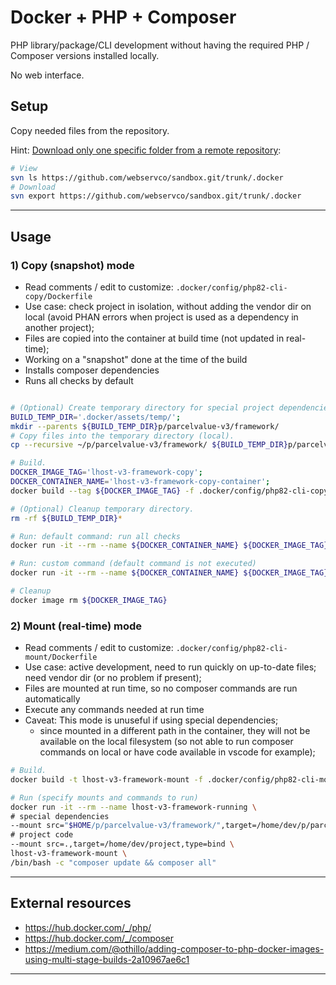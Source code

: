 # Docker + PHP + Composer

PHP library/package/CLI development without having the required PHP / Composer versions installed locally.

No web interface.

## Setup

Copy needed files from the repository.

Hint: [Download only one specific folder from a remote repository](https://stackoverflow.com/a/18324458):

```sh
# View
svn ls https://github.com/webservco/sandbox.git/trunk/.docker
# Download
svn export https://github.com/webservco/sandbox.git/trunk/.docker
```

---

## Usage

### 1) Copy (snapshot) mode

- Read comments / edit to customize: `.docker/config/php82-cli-copy/Dockerfile`
- Use case: check project in isolation, without adding the vendor dir on local (avoid PHAN errors when project is used as a dependency in another project);
- Files are copied into the container at build time (not updated in real-time);
- Working on a "snapshot" done at the time of the build
- Installs composer dependencies
- Runs all checks by default

```sh

# (Optional) Create temporary directory for special project dependencies (local).
BUILD_TEMP_DIR='.docker/assets/temp/';
mkdir --parents ${BUILD_TEMP_DIR}p/parcelvalue-v3/framework/
# Copy files into the temporary directory (local).
cp --recursive ~/p/parcelvalue-v3/framework/ ${BUILD_TEMP_DIR}p/parcelvalue-v3/

# Build.
DOCKER_IMAGE_TAG='lhost-v3-framework-copy';
DOCKER_CONTAINER_NAME='lhost-v3-framework-copy-container';
docker build --tag ${DOCKER_IMAGE_TAG} -f .docker/config/php82-cli-copy/Dockerfile .

# (Optional) Cleanup temporary directory.
rm -rf ${BUILD_TEMP_DIR}*

# Run: default command: run all checks
docker run -it --rm --name ${DOCKER_CONTAINER_NAME} ${DOCKER_IMAGE_TAG}

# Run: custom command (default command is not executed)
docker run -it --rm --name ${DOCKER_CONTAINER_NAME} ${DOCKER_IMAGE_TAG} /bin/bash -c "ls -lah vendor"

# Cleanup
docker image rm ${DOCKER_IMAGE_TAG}
```

### 2) Mount (real-time) mode

- Read comments / edit to customize: `.docker/config/php82-cli-mount/Dockerfile`
- Use case: active development, need to run quickly on up-to-date files; need vendor dir (or no problem if present);
- Files are mounted at run time, so no composer commands are run automatically
- Execute any commands needed at run time
- Caveat: This mode is unuseful if using special dependencies;
    - since mounted in a different path in the container, they will not be available on the local filesystem (so not able to run composer commands on local or have code available in vscode for example);

```sh
# Build.
docker build -t lhost-v3-framework-mount -f .docker/config/php82-cli-mount/Dockerfile .

# Run (specify mounts and commands to run)
docker run -it --rm --name lhost-v3-framework-running \
# special dependencies
--mount src="$HOME/p/parcelvalue-v3/framework/",target=/home/dev/p/parcelvalue-v3/framework/,type=bind \
# project code
--mount src=.,target=/home/dev/project,type=bind \
lhost-v3-framework-mount \
/bin/bash -c "composer update && composer all"
```

---

## External resources

- https://hub.docker.com/_/php/
- https://hub.docker.com/_/composer
- https://medium.com/@othillo/adding-composer-to-php-docker-images-using-multi-stage-builds-2a10967ae6c1

---
